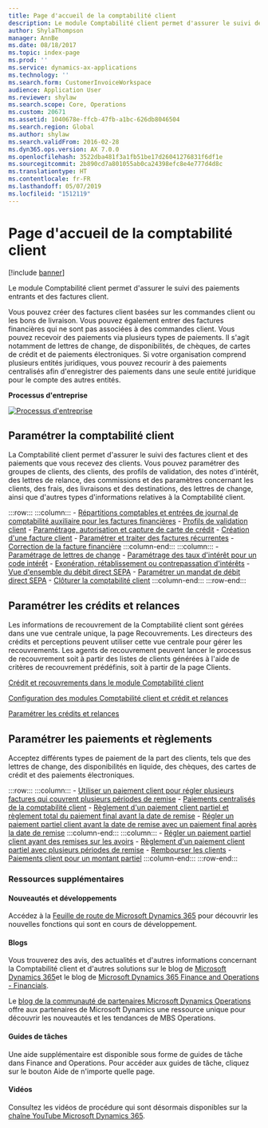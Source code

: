 ```yaml
---
title: Page d'accueil de la comptabilité client
description: Le module Comptabilité client permet d'assurer le suivi des paiements entrants et des factures client.
author: ShylaThompson
manager: AnnBe
ms.date: 08/18/2017
ms.topic: index-page
ms.prod: ''
ms.service: dynamics-ax-applications
ms.technology: ''
ms.search.form: CustomerInvoiceWorkspace
audience: Application User
ms.reviewer: shylaw
ms.search.scope: Core, Operations
ms.custom: 20671
ms.assetid: 1040678e-ffcb-47fb-a1bc-626db8046504
ms.search.region: Global
ms.author: shylaw
ms.search.validFrom: 2016-02-28
ms.dyn365.ops.version: AX 7.0.0
ms.openlocfilehash: 3522dba481f3a1fb51be17d26041276831f6df1e
ms.sourcegitcommit: 2b890cd7a801055ab0ca24398efc8e4e777d4d8c
ms.translationtype: HT
ms.contentlocale: fr-FR
ms.lasthandoff: 05/07/2019
ms.locfileid: "1512119"
---
```

# <a name="accounts-receivable-home-page"></a>Page d'accueil de la comptabilité client

[!include [banner](../includes/banner.md)]

Le module Comptabilité client permet d'assurer le suivi des paiements entrants et des factures client. 

Vous pouvez créer des factures client basées sur les commandes client ou les bons de livraison. Vous pouvez également entrer des factures financières qui ne sont pas associées à des commandes client. Vous pouvez recevoir des paiements via plusieurs types de paiements. Il s'agit notamment de lettres de change, de disponibilités, de chèques, de cartes de crédit et de paiements électroniques. Si votre organisation comprend plusieurs entités juridiques, vous pouvez recourir à des paiements centralisés afin d'enregistrer des paiements dans une seule entité juridique pour le compte des autres entités.


**Processus d'entreprise**

[![Processus d'entreprise](./media/AR-process.PNG)](./media/AR-process.PNG)

## <a name="set-up-accounts-receivable"></a>Paramétrer la comptabilité client

La Comptabilité client permet d'assurer le suivi des factures client et des paiements que vous recevez des clients. Vous pouvez paramétrer des groupes de clients, des clients, des profils de validation, des notes d'intérêt, des lettres de relance, des commissions et des paramètres concernant les clients, des frais, des livraisons et des destinations, des lettres de change, ainsi que d'autres types d'informations relatives à la Comptabilité client. 

:::row:::
    :::column:::
        - [Répartitions comptables et entrées de journal de comptabilité auxiliaire pour les factures financières](accounting-distributions-subledger-journal-entries-free-text-invoices.md)
        - [Profils de validation client](customer-posting-profiles.md)
        - [Paramétrage, autorisation et capture de carte de crédit](credit-card-authorizations.md)
        - [Création d'une facture client](configure-customer-invoices.md)
        - [Paramétrer et traiter des factures récurrentes](set-up-process-recurring-invoices.md)
        - [Correction de la facture financière](correct-free-text-invoice.md)
    :::column-end:::
    :::column:::
        - [Paramétrage de lettres de change](set-up-bills-exchange.md)
        - [Paramétrage des taux d'intérêt pour un code intérêt](set-up-interest-rates-interest-code.md)
        - [Exonération, rétablissement ou contrepassation d'intérêts](waive-reinstate-reverse-interest-fees.md)
        - [Vue d'ensemble du débit direct SEPA](sepa-direct-debit-overview.md)
        - [Paramétrer un mandat de débit direct SEPA](sepa-direct-debit-mandate.md)
        - [Clôturer la comptabilité client](close-accounts-receivable.md)
    :::column-end:::
:::row-end:::


## <a name="set-up-credit-and-collections"></a>Paramétrer les crédits et relances

Les informations de recouvrement de la Comptabilité client sont gérées dans une vue centrale unique, la page Recouvrements. Les directeurs des crédits et perceptions peuvent utiliser cette vue centrale pour gérer les recouvrements. Les agents de recouvrement peuvent lancer le processus de recouvrement soit à partir des listes de clients générées à l'aide de critères de recouvrement prédéfinis, soit à partir de la page Clients.

[Crédit et recouvrements dans le module Comptabilité client](collections-credit-accounts-receivable.md)

[Configuration des modules Comptabilité client et crédit et relances](accounts-receivables-set-up-overview.md)

[Paramétrer les crédits et relances](set-up-collections.md)

## <a name="set-up-payments-and-settlements"></a>Paramétrer les paiements et règlements

Acceptez différents types de paiement de la part des clients, tels que des lettres de change, des disponibilités en liquide, des chèques, des cartes de crédit et des paiements électroniques. 

:::row:::
    :::column:::
        - [Utiliser un paiement client pour régler plusieurs factures qui couvrent plusieurs périodes de remise](customer-payment-settle-multiple-invoices-multiple-discount-periods.md)
        - [Paiements centralisés de la comptabilité client](centralized-payments-accounts-receivable.md)
        - [Règlement d'un paiement client partiel et règlement total du paiement final avant la date de remise](../accounts-payable/settle-partial-customer-payment-or-final-payment-before-discount.md)
        - [Régler un paiement partiel client avant la date de remise avec un paiement final après la date de remise](settle-partial-customer-payment-before-discount-or-final-payment-after.md)
    :::column-end:::
    :::column:::
        - [Régler un paiement partiel client ayant des remises sur les avoirs](settle-partial-customer-payment-discounts-credit-notes.md)
        - [Règlement d'un paiement client partiel avec plusieurs périodes de remise](settle-partial-customer-payment-multiple-discount-periods.md)
        - [Rembourser les clients](reimburse-customers.md)
        - [Paiements client pour un montant partiel](customer-payments-partial-amount.md)
    :::column-end:::
:::row-end:::


### <a name="additional-resources"></a>Ressources supplémentaires

#### <a name="whats-new-and-in-development"></a>Nouveautés et développements

Accédez à la [Feuille de route de Microsoft Dynamics 365](https://go.microsoft.com/fwlink/?linkid=2010158) pour découvrir les nouvelles fonctions qui sont en cours de développement. 

#### <a name="blogs"></a>Blogs

Vous trouverez des avis, des actualités et d'autres informations concernant la Comptabilité client et d'autres solutions sur le blog de [Microsoft Dynamics 365](https://community.dynamics.com/b/msftdynamicsblog?c=Enterprise)et le blog de [Microsoft Dynamics 365 Finance and Operations - Financials](https://community.dynamics.com/365/financeandoperations/b/financials).

Le [blog de la communauté de partenaires Microsoft Dynamics Operations](https://community.dynamics.com/partner/b/operationspartnercommunityblog) offre aux partenaires de Microsoft Dynamics une ressource unique pour découvrir les nouveautés et les tendances de MBS Operations.

#### <a name="task-guides"></a>Guides de tâches
Une aide supplémentaire est disponible sous forme de guides de tâche dans Finance and Operations. Pour accéder aux guides de tâche, cliquez sur le bouton Aide de n'importe quelle page.

#### <a name="videos"></a>Vidéos

Consultez les vidéos de procédure qui sont désormais disponibles sur la [chaîne YouTube Microsoft Dynamics 365](https://www.youtube.com/channel/UCJGCg4rB3QSs8y_1FquelBQ).







